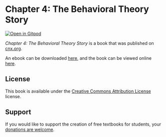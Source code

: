 # Chapter 4: The Behavioral Theory Story

[![Open in Gitpod](https://gitpod.io/button/open-in-gitpod.svg)](https://gitpod.io/from-referrer/)

_Chapter 4: The Behavioral Theory Story_ is a book that was published on [cnx.org](https://cnx.org/).

An ebook can be downloaded [here](https://github.com/cnx-user-books/cnxbook-chapter-4-the-behavioral-theory-story/releases/latest), and the book can be viewed online [here](https://github.com/cnx-user-books/cnxbook-chapter-4-the-behavioral-theory-story/releases/latest).

## License
This book is available under the [Creative Commons Attribution License](./LICENSE) license.

## Support
If you would like to support the creation of free textbooks for students, your [donations are welcome](https://riceconnect.rice.edu/donation/support-openstax-banner).
